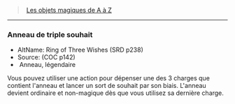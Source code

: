 ﻿---
!MagicItem
Type: Anneau
Rarity: légendaire
Id: magicitems_az_hd.md#anneau-de-triple-souhait
ParentLink: magicitems_az_hd.md#les-objets-magiques-de-a-à-z
Name: Anneau de triple souhait
ParentName: Les objets magiques de A à Z
NameLevel: 3
AltName: Ring of Three Wishes (SRD p238)
Source: (COC p142)
Attributes:
  Name: Anneau de triple souhait
  Markdown: >+
    ### <!--Name-->Anneau de triple souhait<!--/Name-->


    - AltName: <!--AltName-->Ring of Three Wishes (SRD p238)<!--/AltName-->

    - Source: <!--Source-->(COC p142)<!--/Source-->

    -  <!--Type-->Anneau<!--/Type-->, <!--Rarity-->légendaire<!--/Rarity-->


    Vous pouvez utiliser une action pour dépenser une des 3 charges que contient l'anneau et lancer un sort de souhait par son biais. L'anneau devient ordinaire et non-magique dès que vous utilisez sa dernière charge.

  AltName: Ring of Three Wishes (SRD p238)
  Source: (COC p142)
  Type: Anneau
  Rarity: légendaire
AttributesDictionary: >+
  Name: Anneau de triple souhait

  Markdown: >+

    ### <!--Name-->Anneau de triple souhait<!--/Name-->





    - AltName: <!--AltName-->Ring of Three Wishes (SRD p238)<!--/AltName-->



    - Source: <!--Source-->(COC p142)<!--/Source-->



    -  <!--Type-->Anneau<!--/Type-->, <!--Rarity-->légendaire<!--/Rarity-->





    Vous pouvez utiliser une action pour dépenser une des 3 charges que contient l'anneau et lancer un sort de souhait par son biais. L'anneau devient ordinaire et non-magique dès que vous utilisez sa dernière charge.



  AltName: Ring of Three Wishes (SRD p238)

  Source: (COC p142)

  Type: Anneau

  Rarity: légendaire

---
> [Les objets magiques de A à Z](hd_magicitems_az_les_objets_magiques_de_a_a_z.md)

---

### Anneau de triple souhait

- AltName: Ring of Three Wishes (SRD p238)
- Source: (COC p142)
-  Anneau, légendaire

Vous pouvez utiliser une action pour dépenser une des 3 charges que contient l'anneau et lancer un sort de souhait par son biais. L'anneau devient ordinaire et non-magique dès que vous utilisez sa dernière charge.

